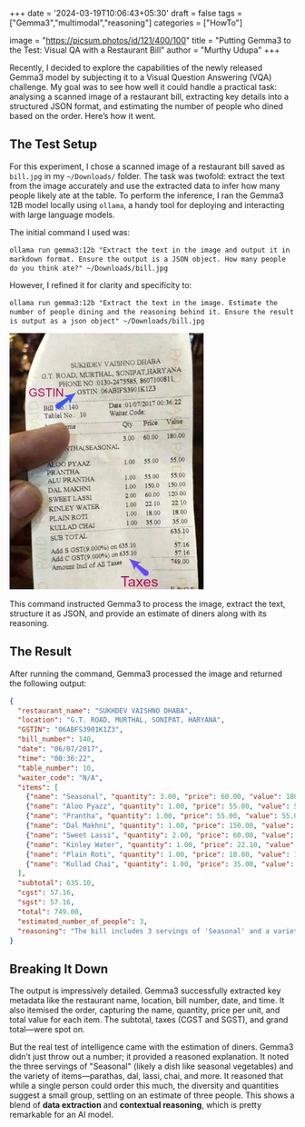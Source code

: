+++
date = '2024-03-19T10:06:43+05:30'
draft = false 
tags = ["Gemma3","multimodal","reasoning"]
categories = ["HowTo"]

image = "https://picsum.photos/id/121/400/100"
title = "Putting Gemma3 to the Test: Visual QA with a Restaurant Bill"
author =  "Murthy Udupa"
+++

Recently, I decided to explore the capabilities of the newly released Gemma3 model by subjecting it to a Visual Question Answering (VQA) challenge. My goal was to see how well it could handle a practical task: analysing a scanned image of a restaurant bill, extracting key details into a structured JSON format, and estimating the number of people who dined based on the order. Here’s how it went.

## The Test Setup

For this experiment, I chose a scanned image of a restaurant bill saved as `bill.jpg` in my `~/Downloads/` folder. The task was twofold: extract the text from the image accurately and use the extracted data to infer how many people likely ate at the table. To perform the inference, I ran the Gemma3 12B model locally using `ollama`, a handy tool for deploying and interacting with large language models.

The initial command I used was:

```
ollama run gemma3:12b "Extract the text in the image and output it in markdown format. Ensure the output is a JSON object. How many people do you think ate?" ~/Downloads/bill.jpg
```

However, I refined it for clarity and specificity to:

```
ollama run gemma3:12b "Extract the text in the image. Estimate the number of people dining and the reasoning behind it. Ensure the result is output as a json object" ~/Downloads/bill.jpg
```

![Bill](bill1.jpg)

This command instructed Gemma3 to process the image, extract the text, structure it as JSON, and provide an estimate of diners along with its reasoning.

## The Result

After running the command, Gemma3 processed the image and returned the following output:

```json
{
  "restaurant_name": "SUKHDEV VAISHNO DHABA",
  "location": "G.T. ROAD, MURTHAL, SONIPAT, HARYANA",
  "GSTIN": "06ABFS3901K1Z3",
  "bill_number": 140,
  "date": "06/07/2017",
  "time": "00:36:22",
  "table_number": 10,
  "waiter_code": "N/A",
  "items": [
    {"name": "Seasonal", "quantity": 3.00, "price": 60.00, "value": 180.00},
    {"name": "Aloo Pyazz", "quantity": 1.00, "price": 55.00, "value": 55.00},
    {"name": "Prantha", "quantity": 1.00, "price": 55.00, "value": 55.00},
    {"name": "Dal Makhni", "quantity": 1.00, "price": 150.00, "value": 150.00},
    {"name": "Sweet Lassi", "quantity": 2.00, "price": 60.00, "value": 120.00},
    {"name": "Kinley Water", "quantity": 1.00, "price": 22.10, "value": 22.10},
    {"name": "Plain Roti", "quantity": 1.00, "price": 18.00, "value": 18.00},
    {"name": "Kullad Chai", "quantity": 1.00, "price": 35.00, "value": 35.00}
  ],
  "subtotal": 635.10,
  "cgst": 57.16,
  "sgst": 57.16,
  "total": 749.00,
  "estimated_number_of_people": 3,
  "reasoning": "The bill includes 3 servings of 'Seasonal' and a variety of items suitable for a small group. While it's possible for one person to order this much, it's more likely that a group of 3 people shared the meal. The variety of items suggests a shared dining experience rather than individual orders."
}
```

## Breaking It Down

The output is impressively detailed. Gemma3 successfully extracted key metadata like the restaurant name, location, bill number, date, and time. It also itemised the order, capturing the name, quantity, price per unit, and total value for each item. The subtotal, taxes (CGST and SGST), and grand total—were spot on.

But the real test of intelligence came with the estimation of diners. Gemma3 didn’t just throw out a number; it provided a reasoned explanation. It noted the three servings of "Seasonal" (likely a dish like seasonal vegetables) and the variety of items—parathas, dal, lassi, chai, and more. It reasoned that while a single person could order this much, the diversity and quantities suggest a small group, settling on an estimate of three people. This shows a blend of **data extraction** and **contextual reasoning**, which is pretty remarkable for an AI model.

